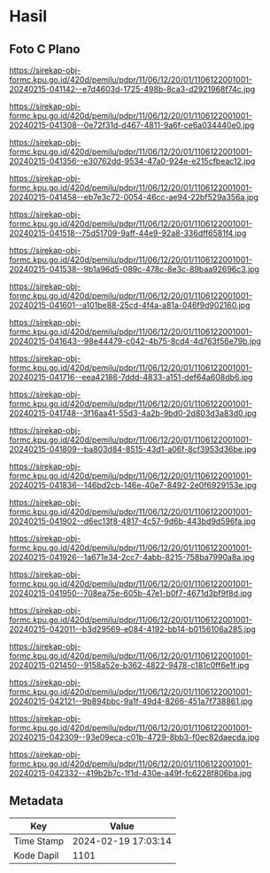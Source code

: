 # Hasil

## Foto C Plano

https://sirekap-obj-formc.kpu.go.id/420d/pemilu/pdpr/11/06/12/20/01/1106122001001-20240215-041142--e7d4603d-1725-498b-8ca3-d2921968f74c.jpg

https://sirekap-obj-formc.kpu.go.id/420d/pemilu/pdpr/11/06/12/20/01/1106122001001-20240215-041308--0e72f31d-d467-4811-9a6f-ce6a034440e0.jpg

https://sirekap-obj-formc.kpu.go.id/420d/pemilu/pdpr/11/06/12/20/01/1106122001001-20240215-041356--e30762dd-9534-47a0-924e-e215cfbeac12.jpg

https://sirekap-obj-formc.kpu.go.id/420d/pemilu/pdpr/11/06/12/20/01/1106122001001-20240215-041458--eb7e3c72-0054-46cc-ae94-22bf529a356a.jpg

https://sirekap-obj-formc.kpu.go.id/420d/pemilu/pdpr/11/06/12/20/01/1106122001001-20240215-041518--75d51709-9aff-44e9-92a8-336dff6581f4.jpg

https://sirekap-obj-formc.kpu.go.id/420d/pemilu/pdpr/11/06/12/20/01/1106122001001-20240215-041538--9b1a96d5-089c-478c-8e3c-89baa92696c3.jpg

https://sirekap-obj-formc.kpu.go.id/420d/pemilu/pdpr/11/06/12/20/01/1106122001001-20240215-041601--a101be88-25cd-4f4a-a81a-046f9d902160.jpg

https://sirekap-obj-formc.kpu.go.id/420d/pemilu/pdpr/11/06/12/20/01/1106122001001-20240215-041643--98e44479-c042-4b75-8cd4-4d763f56e79b.jpg

https://sirekap-obj-formc.kpu.go.id/420d/pemilu/pdpr/11/06/12/20/01/1106122001001-20240215-041716--eea42186-7ddd-4833-a151-def64a608db6.jpg

https://sirekap-obj-formc.kpu.go.id/420d/pemilu/pdpr/11/06/12/20/01/1106122001001-20240215-041748--3f16aa41-55d3-4a2b-9bd0-2d803d3a83d0.jpg

https://sirekap-obj-formc.kpu.go.id/420d/pemilu/pdpr/11/06/12/20/01/1106122001001-20240215-041809--ba803d84-8515-43d1-a06f-8cf3953d36be.jpg

https://sirekap-obj-formc.kpu.go.id/420d/pemilu/pdpr/11/06/12/20/01/1106122001001-20240215-041836--146bd2cb-146e-40e7-8492-2e0f6929153e.jpg

https://sirekap-obj-formc.kpu.go.id/420d/pemilu/pdpr/11/06/12/20/01/1106122001001-20240215-041902--d6ec13f8-4817-4c57-9d6b-443bd9d596fa.jpg

https://sirekap-obj-formc.kpu.go.id/420d/pemilu/pdpr/11/06/12/20/01/1106122001001-20240215-041926--1a671e34-2cc7-4abb-8215-758ba7990a8a.jpg

https://sirekap-obj-formc.kpu.go.id/420d/pemilu/pdpr/11/06/12/20/01/1106122001001-20240215-041950--708ea75e-605b-47e1-b0f7-4671d3bf9f8d.jpg

https://sirekap-obj-formc.kpu.go.id/420d/pemilu/pdpr/11/06/12/20/01/1106122001001-20240215-042011--b3d29569-e084-4192-bb14-b0156106a285.jpg

https://sirekap-obj-formc.kpu.go.id/420d/pemilu/pdpr/11/06/12/20/01/1106122001001-20240215-021450--9158a52e-b362-4822-9478-c181c0ff6e1f.jpg

https://sirekap-obj-formc.kpu.go.id/420d/pemilu/pdpr/11/06/12/20/01/1106122001001-20240215-042121--9b894bbc-9a1f-49d4-8266-451a7f738861.jpg

https://sirekap-obj-formc.kpu.go.id/420d/pemilu/pdpr/11/06/12/20/01/1106122001001-20240215-042309--93e09eca-c01b-4729-8bb3-f0ec82daecda.jpg

https://sirekap-obj-formc.kpu.go.id/420d/pemilu/pdpr/11/06/12/20/01/1106122001001-20240215-042332--419b2b7c-1f1d-430e-a49f-fc6228f806ba.jpg


## Metadata

| Key        | Value               |
| ---------- | ------------------- |
| Time Stamp | 2024-02-19 17:03:14 |
| Kode Dapil | 1101                |




